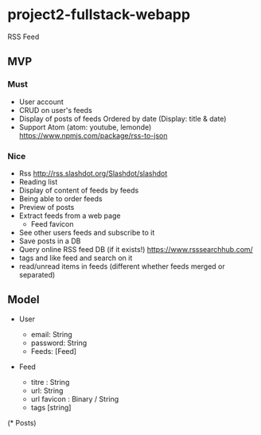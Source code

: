 # project2-fullstack-webapp

RSS Feed

## MVP

### Must

* User account
* CRUD on user's feeds
* Display of posts of feeds Ordered by date (Display: title & date)
* Support Atom (atom: youtube, lemonde) https://www.npmjs.com/package/rss-to-json

### Nice

* Rss http://rss.slashdot.org/Slashdot/slashdot
* Reading list
* Display of content of feeds by feeds
* Being able to order feeds
* Preview of posts
* Extract feeds from a web page
    * Feed favicon
* See other users feeds and subscribe to it
* Save posts in a DB
* Query online RSS feed DB (if it exists!) https://www.rsssearchhub.com/
* tags and like feed and search on it
* read/unread items in feeds (different whether feeds merged or separated)

## Model

* User
    * email: String
    * password: String
    * Feeds: [Feed]

* Feed
    * titre : String
    * url: String
    * url favicon : Binary / String
    * tags [string]

(* Posts)

<link rel="stylesheet" href="https://cdn.jsdelivr.net/npm/@picocss/pico@1/css/pico.min.css">